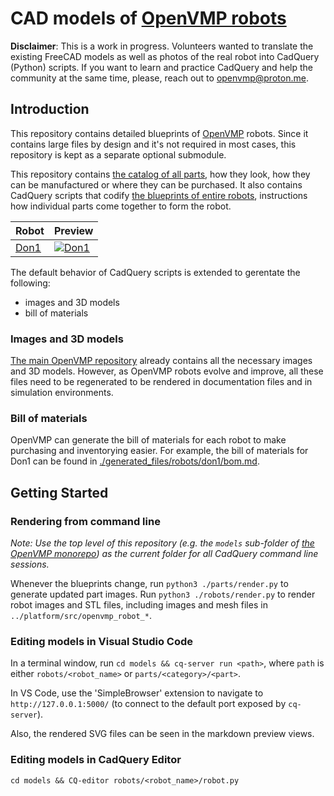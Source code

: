 # CAD models of [OpenVMP robots](https://github.com/openvmp/openvmp/)

**Disclaimer**: This is a work in progress. Volunteers wanted to translate the existing FreeCAD models as well as photos of the real robot into CadQuery (Python) scripts.
 If you want to learn and practice CadQuery and help the community at the same time, please, reach out to [openvmp@proton.me](openvmp@proton.me).

## Introduction

This repository contains detailed blueprints of
[OpenVMP](https://github.com/openvmp/openvmp) robots.
Since it contains large files by design
and it's not required in most cases,
this repository is kept as a separate optional submodule.

This repository contains [the catalog of all parts](./parts/), how they look, how they can be manufactured or where they can be purchased. It also contains CadQuery scripts that codify [the blueprints of entire robots](./robots/), instructions how individual parts come together to form the robot.

| Robot                  | Preview                                                                           |
| ---------------------- | --------------------------------------------------------------------------------- |
| [Don1](./robots/don1/) | [<img alt="Don1" src="./generated_files/robots/don1/robot.svg"/>](./robots/don1/) |

The default behavior of CadQuery scripts is extended to gerentate the following:

- images and 3D models
- bill of materials
### Images and 3D models

[The main OpenVMP repository](https://github.com/openvmp/openvmp/)
already contains all the necessary images and 3D models.
However, as OpenVMP robots evolve and improve,
all these files need to be regenerated to be rendered in documentation files and in simulation environments.

### Bill of materials

OpenVMP can generate the bill of materials for each robot to make
purchasing and inventorying easier.
For example, the bill of materials for Don1 can be found in
[./generated_files/robots/don1/bom.md](./generated_files/robots/don1/bom.md).

## Getting Started

### Rendering from command line

*Note: Use the top level of this repository (e.g. the `models` sub-folder of [the OpenVMP monorepo](https://github.com/openvmp/openvmp/)) as the current folder for all CadQuery command line sessions.*

Whenever the blueprints change, run `python3 ./parts/render.py`
to generate updated part images. Run `python3 ./robots/render.py`
to render robot images and STL files, including images and mesh files in `../platform/src/openvmp_robot_*`.

### Editing models in Visual Studio Code

In a terminal window, run `cd models && cq-server run <path>`,
where `path` is either `robots/<robot_name>` or `parts/<category>/<part>`.

In VS Code, use the 'SimpleBrowser' extension to navigate to
`http://127.0.0.1:5000/`
(to connect to the default port exposed by `cq-server`).

Also, the rendered SVG files can be seen in the markdown preview views.

### Editing models in CadQuery Editor

```
cd models && CQ-editor robots/<robot_name>/robot.py
```